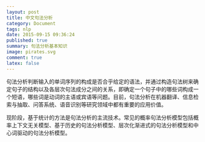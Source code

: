 ```yaml
---
layout: post
title: 中文句法分析
category: Document
tags: nlp
date: 2015-09-15 09:36:24
published: true
summary: 句法分析基本知识
image: pirates.svg
comment: true
latex: false
---
```


句法分析判断输入的单词序列的构成是否合乎给定的语法，并通过构造句法树来确定句子的结构以及各层次句法成分之间的关系，即确定一个句子中的哪些词构成一个短语，哪些词是动词的主语或宾语等问题。目前，句法分析在机器翻译、信息检索与抽取、问答系统、语音识别等研究领域中都有重要的应用价值。

现阶段，基于统计的方法是句法分析的主流技术。常见的概率句法分析模型包括概率上下文无关模型、基于历史的句法分析模型、层次化渐进式的句法分析模型和中心词驱动的句法分析模型。


